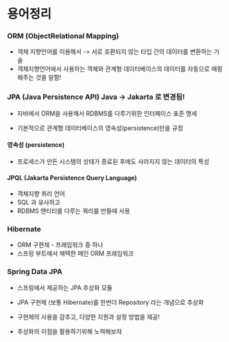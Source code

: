 # 용어정리 

### ORM (ObjectRelational Mapping)

- 객체 지향언어를 이용해서 -> 서로 호환되지 않는 타입 간의 데이터를 변환하는 기술
- 객체지향언어에서 사용하는 객체와 관계형 데이터베이스의 데이터를 자동으로 매핑해주는 것을 말함!


### JPA (Java Persistence API) Java -> Jakarta 로 변경됨!
- 자바에서 ORM을 사용해서 RDBMS를 다루기위한 인터페이스 표준 명세 

- 기본적으로 관계형 데이터베이스의 영속성(persistence)만을 규정 

#### 영속성 (persistence)
- 프로세스가 만든 시스템의 상태가 종료된 후에도 사라지지 않는 데이터의 특성

#### JPQL (Jakarta Persistence Query Language)
- 객체지향 쿼리 언어
- SQL 과 유사하고 
- RDBMS 엔티티를 다루는 쿼리를 만들때 사용 

### Hibernate 
- ORM 구현체 - 프레임워크 중 하나 
- 스프링 부트에서 채택한 메인 ORM 프레임워크 


### Spring Data JPA
- 스프링에서 제공하는 JPA 추상화 모듈 
- JPA 구현체 (보통 Hibernate)를 한번더 Repository 라는 개념으로 추상화 
- 구현체의 사용을 감추고, 다양한 지원과 설정 방법을 제공!

- 추상화의 이점을 활용하기위해 노력해보쟈

